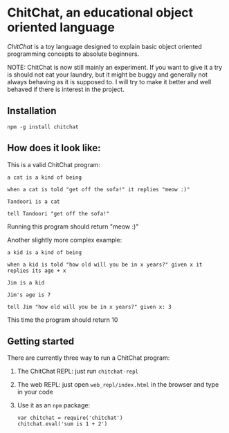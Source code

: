 # ChitChat, an educational object oriented language

*ChitChat* is a toy language designed to explain basic object oriented
programming concepts to absolute beginners.

NOTE: ChitChat is now still mainly an experiment. If you want to give it a try
is should not eat your laundry, but it might be buggy and generally not always
behaving as it is supposed to. I will try to make it better and well behaved if
there is interest in the project.


## Installation

`npm -g install chitchat`


## How does it look like:

This is a valid ChitChat program:

```
a cat is a kind of being

when a cat is told "get off the sofa!" it replies "meow :)"

Tandoori is a cat

tell Tandoori "get off the sofa!"
```

Running this program should return "meow :)"

Another slightly more complex example:

```
a kid is a kind of being

when a kid is told "how old will you be in x years?" given x it replies its age + x

Jim is a kid

Jim's age is 7

tell Jim "how old will you be in x years?" given x: 3
```

This time the program should return 10


## Getting started

There are currently three way to run a ChitChat program:

  1. The ChitChat REPL: just run `chitchat-repl`

  2. The web REPL: just open `web_repl/index.html` in the browser and type in
     your code

  3. Use it as an `npm` package:

     ```
     var chitchat = require('chitchat')
     chitchat.eval('sum is 1 + 2')
     ```

